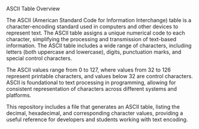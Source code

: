 ASCII Table Overview

The ASCII (American Standard Code for Information Interchange) table is a character-encoding standard used in computers and other devices to represent text. The ASCII table assigns a unique numerical code to each character, simplifying the processing and transmission of text-based information. The ASCII table includes a wide range of characters, including letters (both uppercase and lowercase), digits, punctuation marks, and special control characters.

The ASCII values range from 0 to 127, where values from 32 to 126 represent printable characters, and values below 32 are control characters. ASCII is foundational to text processing in programming, allowing for consistent representation of characters across different systems and platforms.

This repository includes a file that generates an ASCII table, listing the decimal, hexadecimal, and corresponding character values, providing a useful reference for developers and students working with text encoding.
